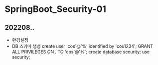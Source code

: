 # SpringBoot_Security-01
## 202208..
- 환경설정 
- DB 스키마 생성
create user 'cos'@'%' identified by 'cos1234';
GRANT ALL PRIVILEGES ON *.* TO 'cos'@'%';
create database security;
use security;
